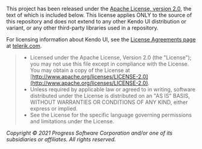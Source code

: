 This project has been released under the [Apache License, version 2.0](http://www.apache.org/licenses/LICENSE-2.0.html), the text of which is included below. This license applies ONLY to the source of this repository and does not extend to any other Kendo UI distribution or variant, or any other third-party libraries used in a repository.

For licensing information about Kendo UI, see the [License Agreements page](https://www.telerik.com/purchase/license-agreements) at [telerik.com](https://www.telerik.com).

> * Licensed under the Apache License, Version 2.0 (the "License"); you may not use this file except in compliance with the License. You may obtain a copy of the License at [http://www.apache.org/licenses/LICENSE-2.0](http://www.apache.org/licenses/LICENSE-2.0).
> * Unless required by applicable law or agreed to in writing, software distributed under the License is distributed on an "AS IS" BASIS, WITHOUT WARRANTIES OR CONDITIONS OF ANY KIND, either express or implied.
> * See the License for the specific language governing permissions and limitations under the License.

*Copyright © 2021 Progress Software Corporation and/or one of its subsidiaries or affiliates. All rights reserved.*
